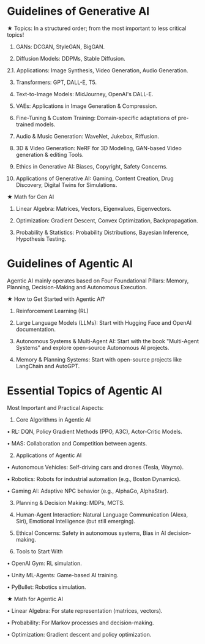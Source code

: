 # Guidelines of Generative AI

★ Topics: In a structured order; from the most important to less critical topics!

1. GANs: DCGAN, StyleGAN, BigGAN.

2. Diffusion Models: DDPMs, Stable Diffusion.

2.1. Applications: Image Synthesis, Video Generation, Audio Generation.

3. Transformers: GPT, DALL-E, T5.

4. Text-to-Image Models: MidJourney, OpenAI's DALL-E.

5. VAEs: Applications in Image Generation & Compression.

6. Fine-Tuning & Custom Training: Domain-specific adaptations of pre-trained models.

7. Audio & Music Generation: WaveNet, Jukebox, Riffusion.

8. 3D & Video Generation: NeRF for 3D Modeling, GAN-based Video generation & editing Tools.

9. Ethics in Generative AI: Biases, Copyright, Safety Concerns.

10. Applications of Generative AI: Gaming, Content Creation, Drug Discovery, Digital Twins for Simulations.

★ Math for Gen AI

1. Linear Algebra: Matrices, Vectors, Eigenvalues, Eigenvectors.

2. Optimization: Gradient Descent, Convex Optimization, Backpropagation.

3. Probability & Statistics: Probability Distributions, Bayesian Inference, Hypothesis Testing.

# Guidelines of Agentic AI
Agentic AI mainly operates based on Four Foundational Pillars: Memory, Planning, Decision-Making and Autonomous Execution.

★ How to Get Started with Agentic AI? 

1. Reinforcement Learning (RL)

2. Large Language Models (LLMs): Start with Hugging Face and OpenAI documentation.

3. Autonomous Systems & Multi-Agent AI: Start with the book "Multi-Agent Systems" and explore open-source Autonomous AI projects.

4. Memory & Planning Systems: Start with open-source projects like LangChain and AutoGPT.

# Essential Topics of Agentic AI

Most Important and Practical Aspects:

1. Core Algorithms in Agentic AI

• RL: DQN, Policy Gradient Methods (PPO, A3C), Actor-Critic Models.

• MAS: Collaboration and Competition between agents.  

2. Applications of Agentic AI 

• Autonomous Vehicles: Self-driving cars and drones (Tesla, Waymo).  

• Robotics: Robots for industrial automation (e.g., Boston Dynamics).  

• Gaming AI: Adaptive NPC behavior (e.g., AlphaGo, AlphaStar).  

3. Planning & Decision Making: MDPs, MCTS.  

4. Human-Agent Interaction: Natural Language Communication (Alexa, Siri), Emotional Intelligence (but still emerging).

5. Ethical Concerns: Safety in autonomous systems, Bias in AI decision-making.  

6. Tools to Start With
 
• OpenAI Gym: RL simulation.  

• Unity ML-Agents: Game-based AI training.  

• PyBullet: Robotics simulation.  


★ Math for Agentic AI
  
• Linear Algebra: For state representation (matrices, vectors).  

• Probability: For Markov processes and decision-making.  

• Optimization: Gradient descent and policy optimization.




